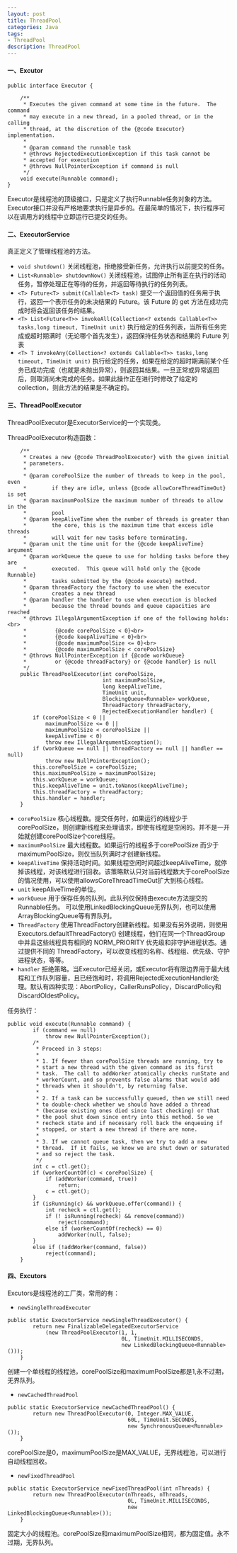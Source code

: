 ```yaml
---
layout: post
title: ThreadPool
categories: Java
tags:
- ThreadPool
description: ThreadPool
---
```


#### 一、Excutor

```
public interface Executor {

    /**
     * Executes the given command at some time in the future.  The command
     * may execute in a new thread, in a pooled thread, or in the calling
     * thread, at the discretion of the {@code Executor} implementation.
     *
     * @param command the runnable task
     * @throws RejectedExecutionException if this task cannot be
     * accepted for execution
     * @throws NullPointerException if command is null
     */
    void execute(Runnable command);
}
```

Executor是线程池的顶级接口，只是定义了执行Runnable任务对象的方法。Executor接口并没有严格地要求执行是异步的。在最简单的情况下，执行程序可以在调用方的线程中立即运行已提交的任务。

#### 二、ExecutorService

真正定义了管理线程池的方法。

* `void shutdown()` 关闭线程池，拒绝接受新任务，允许执行以前提交的任务。
* `List<Runnable> shutdownNow()` 关闭线程池，试图停止所有正在执行的活动任务，暂停处理正在等待的任务，并返回等待执行的任务列表。
* `<T> Future<T> submit(Callable<T> task)`  提交一个返回值的任务用于执行，返回一个表示任务的未决结果的 Future。该 Future 的 get 方法在成功完成时将会返回该任务的结果。
* `<T> List<Future<T>> invokeAll(Collection<? extends Callable<T>> tasks,long timeout, TimeUnit unit)`  执行给定的任务列表，当所有任务完成或超时期满时（无论哪个首先发生），返回保持任务状态和结果的 Future 列表
* `<T> T invokeAny(Collection<? extends Callable<T>> tasks,long timeout, TimeUnit unit)`  执行给定的任务，如果在给定的超时期满前某个任务已成功完成（也就是未抛出异常），则返回其结果。一旦正常或异常返回后，则取消尚未完成的任务。如果此操作正在进行时修改了给定的 collection，则此方法的结果是不确定的。

#### 三、ThreadPoolExecutor
ThreadPoolExecutor是ExecutorService的一个实现类。

ThreadPoolExecutor构造函数：

```
    /**
     * Creates a new {@code ThreadPoolExecutor} with the given initial
     * parameters.
     *
     * @param corePoolSize the number of threads to keep in the pool, even
     *        if they are idle, unless {@code allowCoreThreadTimeOut} is set
     * @param maximumPoolSize the maximum number of threads to allow in the
     *        pool
     * @param keepAliveTime when the number of threads is greater than
     *        the core, this is the maximum time that excess idle threads
     *        will wait for new tasks before terminating.
     * @param unit the time unit for the {@code keepAliveTime} argument
     * @param workQueue the queue to use for holding tasks before they are
     *        executed.  This queue will hold only the {@code Runnable}
     *        tasks submitted by the {@code execute} method.
     * @param threadFactory the factory to use when the executor
     *        creates a new thread
     * @param handler the handler to use when execution is blocked
     *        because the thread bounds and queue capacities are reached
     * @throws IllegalArgumentException if one of the following holds:<br>
     *         {@code corePoolSize < 0}<br>
     *         {@code keepAliveTime < 0}<br>
     *         {@code maximumPoolSize <= 0}<br>
     *         {@code maximumPoolSize < corePoolSize}
     * @throws NullPointerException if {@code workQueue}
     *         or {@code threadFactory} or {@code handler} is null
     */
    public ThreadPoolExecutor(int corePoolSize,
                              int maximumPoolSize,
                              long keepAliveTime,
                              TimeUnit unit,
                              BlockingQueue<Runnable> workQueue,
                              ThreadFactory threadFactory,
                              RejectedExecutionHandler handler) {
        if (corePoolSize < 0 ||
            maximumPoolSize <= 0 ||
            maximumPoolSize < corePoolSize ||
            keepAliveTime < 0)
            throw new IllegalArgumentException();
        if (workQueue == null || threadFactory == null || handler == null)
            throw new NullPointerException();
        this.corePoolSize = corePoolSize;
        this.maximumPoolSize = maximumPoolSize;
        this.workQueue = workQueue;
        this.keepAliveTime = unit.toNanos(keepAliveTime);
        this.threadFactory = threadFactory;
        this.handler = handler;
    }
```

* `corePoolSize` 核心线程数。提交任务时，如果运行的线程少于corePoolSize，则创建新线程来处理请求，即使有线程是空闲的。并不是一开始就创建corePoolSize个core线程。
* `maximumPoolSize` 最大线程数。如果运行的线程多于corePoolSize 而少于 maximumPoolSize，则仅当队列满时才创建新线程。
* `keepAliveTime` 保持活动时间。如果线程空闲时间超过keepAliveTime，就停掉该线程，对该线程进行回收。该策略默认只对当前线程数大于corePoolSize的情况使用，可以使用allowsCoreThreadTimeOut扩大到核心线程。
* `unit` keepAliveTime的单位。
* `workQueue` 用于保存任务的队列。此队列仅保持由execute方法提交的Runnable任务。 可以使用LinkedBlockingQueue无界队列，也可以使用ArrayBlockingQueue等有界队列。
* `ThreadFactory` 使用ThreadFactory创建新线程。如果没有另外说明，则使用 Executors.defaultThreadFactory() 创建线程，他们在同一个ThreadGroup中并且这些线程具有相同的 NORM_PRIORITY 优先级和非守护进程状态。通过提供不同的 ThreadFactory，可以改变线程的名称、线程组、优先级、守护进程状态，等等。
* `handler` 拒绝策略。当Executor已经关闭，或Executor将有限边界用于最大线程和工作队列容量，且已经饱和时，将调用RejectedExecutionHandler处理。默认有四种实现：AbortPolicy，CallerRunsPolicy，DiscardPolicy和DiscardOldestPolicy。

任务执行：

```
public void execute(Runnable command) {
        if (command == null)
            throw new NullPointerException();
        /*
         * Proceed in 3 steps:
         *
         * 1. If fewer than corePoolSize threads are running, try to
         * start a new thread with the given command as its first
         * task.  The call to addWorker atomically checks runState and
         * workerCount, and so prevents false alarms that would add
         * threads when it shouldn't, by returning false.
         *
         * 2. If a task can be successfully queued, then we still need
         * to double-check whether we should have added a thread
         * (because existing ones died since last checking) or that
         * the pool shut down since entry into this method. So we
         * recheck state and if necessary roll back the enqueuing if
         * stopped, or start a new thread if there are none.
         *
         * 3. If we cannot queue task, then we try to add a new
         * thread.  If it fails, we know we are shut down or saturated
         * and so reject the task.
         */
        int c = ctl.get();
        if (workerCountOf(c) < corePoolSize) {
            if (addWorker(command, true))
                return;
            c = ctl.get();
        }
        if (isRunning(c) && workQueue.offer(command)) {
            int recheck = ctl.get();
            if (! isRunning(recheck) && remove(command))
                reject(command);
            else if (workerCountOf(recheck) == 0)
                addWorker(null, false);
        }
        else if (!addWorker(command, false))
            reject(command);
    }
```

#### 四、Excutors

Excutors是线程池的工厂类，常用的有：

* `newSingleThreadExecutor`

```
public static ExecutorService newSingleThreadExecutor() {
        return new FinalizableDelegatedExecutorService
            (new ThreadPoolExecutor(1, 1,
                                    0L, TimeUnit.MILLISECONDS,
                                    new LinkedBlockingQueue<Runnable>()));
    }
```
创建一个单线程的线程池，corePoolSize和maximumPoolSize都是1,永不过期，无界队列。

* `newCachedThreadPool`

```
public static ExecutorService newCachedThreadPool() {
        return new ThreadPoolExecutor(0, Integer.MAX_VALUE,
                                      60L, TimeUnit.SECONDS,
                                      new SynchronousQueue<Runnable>());
    }
```
corePoolSize是0，maximumPoolSize是MAX_VALUE，无界线程池，可以进行自动线程回收。

* `newFixedThreadPool`

```
public static ExecutorService newFixedThreadPool(int nThreads) {
        return new ThreadPoolExecutor(nThreads, nThreads,
                                      0L, TimeUnit.MILLISECONDS,
                                      new LinkedBlockingQueue<Runnable>());
    }
```
固定大小的线程池。corePoolSize和maximumPoolSize相同，都为固定值。永不过期，无界队列。


